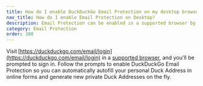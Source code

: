 ```yaml
---
title: How do I enable DuckDuckGo Email Protection on my desktop browser?
nav_title: How do I enable Email Protection on Desktop?
description: Email Protection can be enabled in a supported browser by visiting https://duckduckgo.com/email/login
category: Email Protection
order: 300
---
```


Visit [https://duckduckgo.com/email/login](https://duckduckgo.com/email/login) in a [supported browser](https://help.duckduckgo.com/email-protection/how-do-i-get-duckduckgo-email-protection), and you'll be prompted to sign in. Follow the prompts to enable DuckDuckGo Email Protection so you can automatically autofill your personal Duck Address in online forms and generate new private Duck Addresses on the fly.
